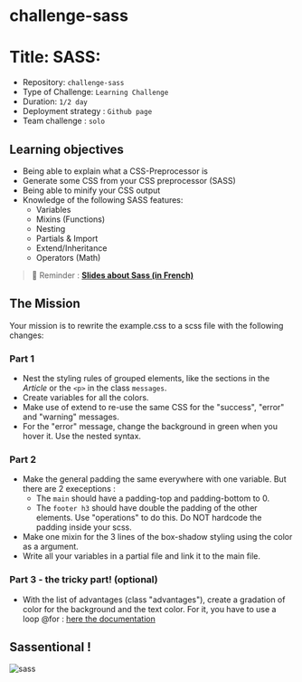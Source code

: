 # challenge-sass

# Title: SASS:

- Repository: `challenge-sass`
- Type of Challenge: `Learning Challenge`
- Duration: `1/2 day`
- Deployment strategy : `Github page`
- Team challenge : `solo`

## Learning objectives

- Being able to explain what a CSS-Preprocessor is
- Generate some CSS from your CSS preprocessor (SASS)
- Being able to minify your CSS output
- Knowledge of the following SASS features:
  - Variables
  - Mixins (Functions)
  - Nesting
  - Partials & Import
  - Extend/Inheritance
  - Operators (Math)

> 📜 Reminder : [**Slides about Sass (in French)**](https://docs.google.com/presentation/d/1wJn5m84TJmlZ5IRWUsY8HS2vuWSB7VkwS0jjnuWpMWM/edit?usp=sharing)

## The Mission

Your mission is to rewrite the example.css to a scss file with the following changes:

### Part 1

- Nest the styling rules of grouped elements, like the sections in the _Article_ or the `<p>` in the class `messages`.
- Create variables for all the colors.
- Make use of extend to re-use the same CSS for the "success", "error" and "warning" messages.
- For the "error" message, change the background in green when you hover it. Use the nested syntax.

### Part 2

- Make the general padding the same everywhere with one variable. But there are 2 execeptions :
  - The `main` should have a padding-top and padding-bottom to 0.
  - The `footer h3` should have double the padding of the other elements. Use "operations" to do this. Do NOT hardcode the padding inside your scss.
- Make one mixin for the 3 lines of the box-shadow styling using the color as a argument.
- Write all your variables in a partial file and link it to the main file.

### Part 3 - the tricky part! (optional)

- With the list of advantages (class "advantages"), create a gradation of color for the background and the text color. For it, you have to use a loop @for : [here the documentation](https://sass-lang.com/documentation/at-rules/control/for)

## Sassentional !

![sass](sass.gif)